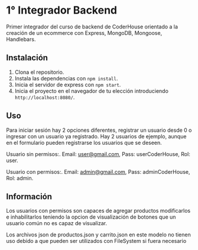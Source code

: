 # 1° Integrador Backend
Primer integrador del curso de backend de CoderHouse orientado a la creación de un ecommerce con Express, MongoDB, Mongoose, Handlebars.

## Instalación
1. Clona el repositorio.
2. Instala las dependencias con `npm install`.
3. Inicia el servidor de express con `npm start`.
4. Inicia el proyecto en el navegador de tu elección introduciendo `http://localhost:8080/`.

## Uso
Para iniciar sesión hay 2 opciones diferentes, registrar un usuario desde 0 o ingresar con un usuario ya registrado.
Hay 2 usuarios de ejemplo, aunque en el formulario pueden registrarse los usuarios que se deseen.

Usuario sin permisos:.
Email: user@gmail.com,
Pass: userCoderHouse,
Rol: user.

Usuario con permisos:.
Email: admin@gmail.com,
Pass: adminCoderHouse,
Rol: admin.

## Información
Los usuarios con permisos son capaces de agregar productos modificarlos e inhabilitarlos teniendo la opcion de visualización de botones que un usuario común no es capaz de visualizar.

Los archivos json de productos.json y carrito.json en este modelo no tienen uso debido a que pueden ser utilizados con FileSystem si fuera necesario
